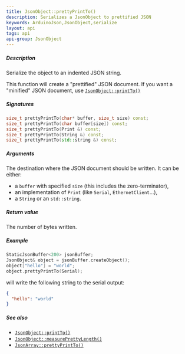 ```yaml
---
title: JsonObject::prettyPrintTo()
description: Serializes a JsonObject to prettified JSON
keywords: ArduinoJson,JsonObject,serialize
layout: api
tags: api
api-group: JsonObject
---
```


##### Description

Serialize the object to an indented JSON string.

This function will create a "prettified" JSON document.
If you want a "minified" JSON document, use [`JsonObject::printTo()`]({{site.baseurl}}/api/jsonobject/printto/)

##### Signatures

```c++
size_t prettyPrintTo(char* buffer, size_t size) const;
size_t prettyPrintTo(char buffer[size]) const;
size_t prettyPrintTo(Print &) const;
size_t prettyPrintTo(String &) const;
size_t prettyPrintTo(std::string &) const;
```

##### Arguments

The destination where the JSON document should be written.
It can be either:

* a `buffer` with specified `size` (this includes the zero-terminator),
* an implementation of `Print` (like `Serial`, `EthernetClient`...),
* a `String` or an `std::string`.

##### Return value

The number of bytes written.

##### Example

```c++
StaticJsonBuffer<200> jsonBuffer;
JsonObject& object = jsonBuffer.createObject();
object["hello"] = "world";
object.prettyPrintTo(Serial);
```

will write the following string to the serial output:

```json
{
  "hello": "world"
}
```

##### See also

* [`JsonObject::printTo()`]({{site.baseurl}}/api/jsonobject/printto/)
* [`JsonObject::measurePrettyLength()`]({{site.baseurl}}/api/jsonobject/measureprettylength/)
* [`JsonArray::prettyPrintTo()`]({{site.baseurl}}/api/jsonarray/prettyprintto/)